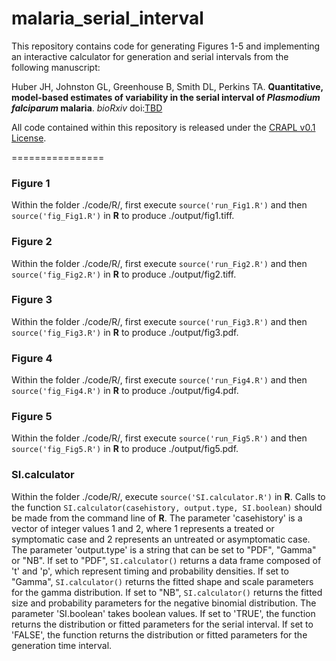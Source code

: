 malaria_serial_interval
=======================

This repository contains code for generating Figures 1-5 and implementing an interactive calculator for generation and serial intervals from the following manuscript:

Huber JH, Johnston GL, Greenhouse B, Smith DL, Perkins TA. **Quantitative, model-based estimates of variability in the serial interval of _Plasmodium falciparum_ malaria**. *bioRxiv* doi:[TBD](http://biorxiv.org)

All code contained within this repository is released under the [CRAPL v0.1 License](http://matt.might.net/articles/crapl/).

================

### Figure 1

Within the folder ./code/R/, first execute `source('run_Fig1.R')` and then `source('fig_Fig1.R')` in **R** to produce ./output/fig1.tiff.

### Figure 2

Within the folder ./code/R/, first execute `source('run_Fig2.R')` and then `source('fig_Fig2.R')` in **R** to produce ./output/fig2.tiff.

### Figure 3

Within the folder ./code/R/, first execute `source('run_Fig3.R')` and then `source('fig_Fig3.R')` in **R** to produce ./output/fig3.pdf.

### Figure 4

Within the folder ./code/R/, first execute `source('run_Fig4.R')` and then `source('fig_Fig4.R')` in **R** to produce ./output/fig4.pdf.

### Figure 5

Within the folder ./code/R/, first execute `source('run_Fig5.R')` and then `source('fig_Fig5.R')` in **R** to produce ./output/fig5.pdf.

### SI.calculator

Within the folder ./code/R/, execute `source('SI.calculator.R')` in **R**. Calls to the function `SI.calculator(casehistory, output.type, SI.boolean)` should be made from the command line of **R**. The parameter 'casehistory' is a vector of integer values 1 and 2, where 1 represents a treated or symptomatic case and 2 represents an untreated or asymptomatic case. The parameter 'output.type' is a string that can be set to "PDF", "Gamma" or "NB". If set to "PDF", `SI.calculator()` returns a data frame composed of 't' and 'p', which represent timing and probability densities. If set to "Gamma", `SI.calculator()` returns the fitted shape and scale parameters for the gamma distribution. If set to "NB", `SI.calculator()` returns the fitted size and probability parameters for the negative binomial distribution. The parameter 'SI.boolean' takes boolean values. If set to 'TRUE', the function returns the distribution or fitted parameters for the serial interval. If set to 'FALSE', the function returns the distribution or fitted parameters for the generation time interval. 
